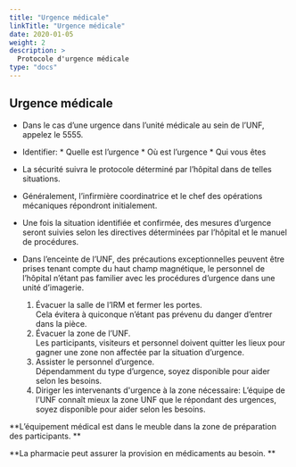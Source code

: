 ```yaml
---
title: "Urgence médicale"
linkTitle: "Urgence médicale"
date: 2020-01-05
weight: 2
description: >
  Protocole d'urgence médicale
type: "docs"
---
```


## Urgence médicale

* Dans le cas d’une urgence dans l’unité médicale au sein de l’UNF, appelez le 5555.
* Identifier:
      * Quelle est l’urgence
      * Où est l’urgence
      * Qui vous êtes
* La sécurité suivra le protocole déterminé par l’hôpital dans de
    telles situations.
* Généralement, l’infirmière coordinatrice et le chef des opérations mécaniques répondront initialement.
* Une fois la situation identifiée et confirmée, des mesures d’urgence seront suivies selon les directives déterminées par l’hôpital et le manuel de procédures.
* Dans l’enceinte de l’UNF, des précautions exceptionnelles peuvent être prises tenant compte du haut champ magnétique, le personnel de l’hôpital n’étant pas familier avec les procédures d’urgence dans une unité d’imagerie.

     1. Évacuer la salle de l’IRM et fermer les portes.  
        Cela évitera à quiconque n’étant pas prévenu du danger d’entrer dans la pièce.
     2. Évacuer la zone de l’UNF.  
        Les participants, visiteurs et personnel doivent quitter les lieux pour gagner une zone non affectée par la situation d’urgence.
     3. Assister le personnel d’urgence.  
        Dépendamment du type d’urgence, soyez disponible pour aider selon les besoins.
     4. Diriger les intervenants d'urgence à la zone nécessaire:
        L’équipe de l’UNF connaît mieux la zone UNF que le répondant des urgences, soyez disponible pour aider selon les besoins.

**L’équipement médical est dans le meuble dans la zone de préparation des participants. **

**La pharmacie peut assurer la provision en médicaments au besoin. **
